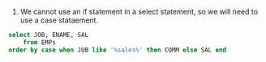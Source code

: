 1. We cannot use an if statement in a select statement, so we will need to use a case stataement.
```sql
select JOB, ENAME, SAL 
	from EMPs
order by case when JOB like '%sales%' then COMM else SAL end
```
